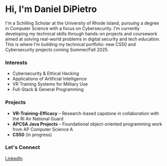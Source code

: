 # Hi, I'm Daniel DiPietro

I'm a Schilling Scholar at the University of Rhode Island, pursuing a degree in Computer Science with a focus on Cybersecurity. I'm currently developing my technical skills through hands-on projects and coursework aimed at solving real-world problems in digital security and tech education. This is where I’m building my technical portfolio: new CS50 and Cybersecurity projects coming Summer/Fall 2025.  

### Interests
- Cybersecurity & Ethical Hacking
- Applications of Artificial Intelligence
- VR Training Systems for Military Use
- Full-Stack & General Programming

### Projects
- **VR-Training-Efficacy** – Research-based capstone in collaboration with the RI Air National Guard
- **APCSA Java Projects** – Foundational object-oriented programming work from AP Computer Science A
- **CS50** (in progress)

### Let's Connect
[LinkedIn](https://www.linkedin.com/in/daniel-dipietro-b4326b369/)
